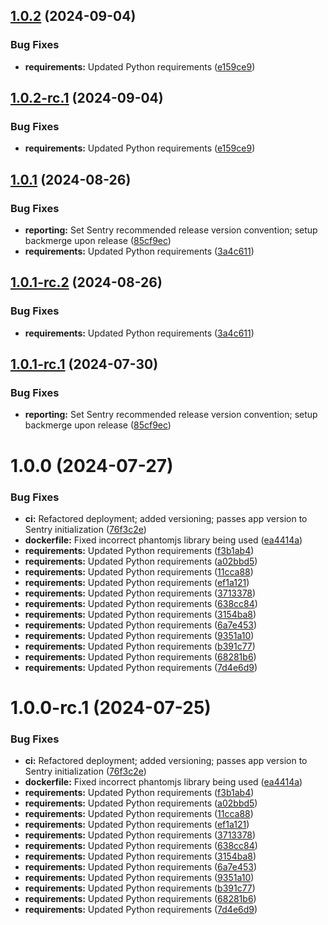 ## [1.0.2](https://github.com/hms-dbmi/fhirquestionnaire/compare/v1.0.1...v1.0.2) (2024-09-04)


### Bug Fixes

* **requirements:** Updated Python requirements ([e159ce9](https://github.com/hms-dbmi/fhirquestionnaire/commit/e159ce9df339524a35cd870df425bb684f8dff7b))

## [1.0.2-rc.1](https://github.com/hms-dbmi/fhirquestionnaire/compare/v1.0.1...v1.0.2-rc.1) (2024-09-04)


### Bug Fixes

* **requirements:** Updated Python requirements ([e159ce9](https://github.com/hms-dbmi/fhirquestionnaire/commit/e159ce9df339524a35cd870df425bb684f8dff7b))

## [1.0.1](https://github.com/hms-dbmi/fhirquestionnaire/compare/v1.0.0...v1.0.1) (2024-08-26)


### Bug Fixes

* **reporting:** Set Sentry recommended release version convention; setup backmerge upon release ([85cf9ec](https://github.com/hms-dbmi/fhirquestionnaire/commit/85cf9ecd269936a40b3ded51e0a8b22ba15ee69e))
* **requirements:** Updated Python requirements ([3a4c611](https://github.com/hms-dbmi/fhirquestionnaire/commit/3a4c611bb20567b08870a85037e037dc1ca77d44))

## [1.0.1-rc.2](https://github.com/hms-dbmi/fhirquestionnaire/compare/v1.0.1-rc.1...v1.0.1-rc.2) (2024-08-26)


### Bug Fixes

* **requirements:** Updated Python requirements ([3a4c611](https://github.com/hms-dbmi/fhirquestionnaire/commit/3a4c611bb20567b08870a85037e037dc1ca77d44))

## [1.0.1-rc.1](https://github.com/hms-dbmi/fhirquestionnaire/compare/v1.0.0...v1.0.1-rc.1) (2024-07-30)


### Bug Fixes

* **reporting:** Set Sentry recommended release version convention; setup backmerge upon release ([85cf9ec](https://github.com/hms-dbmi/fhirquestionnaire/commit/85cf9ecd269936a40b3ded51e0a8b22ba15ee69e))

# 1.0.0 (2024-07-27)


### Bug Fixes

* **ci:** Refactored deployment; added versioning; passes app version to Sentry initialization ([76f3c2e](https://github.com/hms-dbmi/fhirquestionnaire/commit/76f3c2ed11d28f02abf10547710c7165bb5aebc3))
* **dockerfile:** Fixed incorrect phantomjs library being used ([ea4414a](https://github.com/hms-dbmi/fhirquestionnaire/commit/ea4414a613f4265209029853c1b21d44edf9092b))
* **requirements:** Updated Python requirements ([f3b1ab4](https://github.com/hms-dbmi/fhirquestionnaire/commit/f3b1ab48bdfccd5885ea60d43a3a1b83c66bba52))
* **requirements:** Updated Python requirements ([a02bbd5](https://github.com/hms-dbmi/fhirquestionnaire/commit/a02bbd53a4423fd7de71f9d992cf545740f5928c))
* **requirements:** Updated Python requirements ([11cca88](https://github.com/hms-dbmi/fhirquestionnaire/commit/11cca88467a621a7e85dd8f2ff1455cfef461e5b))
* **requirements:** Updated Python requirements ([ef1a121](https://github.com/hms-dbmi/fhirquestionnaire/commit/ef1a121db605d937b8139826d88f972cefeaf087))
* **requirements:** Updated Python requirements ([3713378](https://github.com/hms-dbmi/fhirquestionnaire/commit/37133781b68e6688cb20e74d8ef6e4437bed7467))
* **requirements:** Updated Python requirements ([638cc84](https://github.com/hms-dbmi/fhirquestionnaire/commit/638cc84be3b3ce04e1ad6beaefaa344fff3e6746))
* **requirements:** Updated Python requirements ([3154ba8](https://github.com/hms-dbmi/fhirquestionnaire/commit/3154ba8c7932d5787578d1c7d10090ea3ecc6552))
* **requirements:** Updated Python requirements ([6a7e453](https://github.com/hms-dbmi/fhirquestionnaire/commit/6a7e45327346c36359d9787c30b5911e478b783f))
* **requirements:** Updated Python requirements ([9351a10](https://github.com/hms-dbmi/fhirquestionnaire/commit/9351a10cac12580dd1d6c55593e4e5ed6cdec2b3))
* **requirements:** Updated Python requirements ([b391c77](https://github.com/hms-dbmi/fhirquestionnaire/commit/b391c77ea9cadd67a99f0e6cd29a0eceab8d86ec))
* **requirements:** Updated Python requirements ([68281b6](https://github.com/hms-dbmi/fhirquestionnaire/commit/68281b689de4d2b70141e924905f3b07c9bf6008))
* **requirements:** Updated Python requirements ([7d4e6d9](https://github.com/hms-dbmi/fhirquestionnaire/commit/7d4e6d9fd1f7355c627b7364a98c4de17c476792))

# 1.0.0-rc.1 (2024-07-25)


### Bug Fixes

* **ci:** Refactored deployment; added versioning; passes app version to Sentry initialization ([76f3c2e](https://github.com/hms-dbmi/fhirquestionnaire/commit/76f3c2ed11d28f02abf10547710c7165bb5aebc3))
* **dockerfile:** Fixed incorrect phantomjs library being used ([ea4414a](https://github.com/hms-dbmi/fhirquestionnaire/commit/ea4414a613f4265209029853c1b21d44edf9092b))
* **requirements:** Updated Python requirements ([f3b1ab4](https://github.com/hms-dbmi/fhirquestionnaire/commit/f3b1ab48bdfccd5885ea60d43a3a1b83c66bba52))
* **requirements:** Updated Python requirements ([a02bbd5](https://github.com/hms-dbmi/fhirquestionnaire/commit/a02bbd53a4423fd7de71f9d992cf545740f5928c))
* **requirements:** Updated Python requirements ([11cca88](https://github.com/hms-dbmi/fhirquestionnaire/commit/11cca88467a621a7e85dd8f2ff1455cfef461e5b))
* **requirements:** Updated Python requirements ([ef1a121](https://github.com/hms-dbmi/fhirquestionnaire/commit/ef1a121db605d937b8139826d88f972cefeaf087))
* **requirements:** Updated Python requirements ([3713378](https://github.com/hms-dbmi/fhirquestionnaire/commit/37133781b68e6688cb20e74d8ef6e4437bed7467))
* **requirements:** Updated Python requirements ([638cc84](https://github.com/hms-dbmi/fhirquestionnaire/commit/638cc84be3b3ce04e1ad6beaefaa344fff3e6746))
* **requirements:** Updated Python requirements ([3154ba8](https://github.com/hms-dbmi/fhirquestionnaire/commit/3154ba8c7932d5787578d1c7d10090ea3ecc6552))
* **requirements:** Updated Python requirements ([6a7e453](https://github.com/hms-dbmi/fhirquestionnaire/commit/6a7e45327346c36359d9787c30b5911e478b783f))
* **requirements:** Updated Python requirements ([9351a10](https://github.com/hms-dbmi/fhirquestionnaire/commit/9351a10cac12580dd1d6c55593e4e5ed6cdec2b3))
* **requirements:** Updated Python requirements ([b391c77](https://github.com/hms-dbmi/fhirquestionnaire/commit/b391c77ea9cadd67a99f0e6cd29a0eceab8d86ec))
* **requirements:** Updated Python requirements ([68281b6](https://github.com/hms-dbmi/fhirquestionnaire/commit/68281b689de4d2b70141e924905f3b07c9bf6008))
* **requirements:** Updated Python requirements ([7d4e6d9](https://github.com/hms-dbmi/fhirquestionnaire/commit/7d4e6d9fd1f7355c627b7364a98c4de17c476792))
